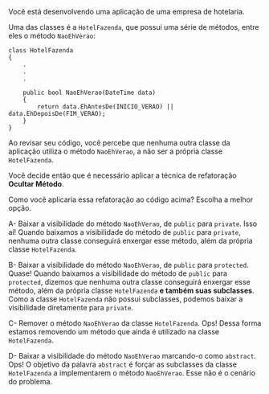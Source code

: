 ﻿Você está desenvolvendo uma aplicação de uma empresa de hotelaria.

Uma das classes é a `HotelFazenda`, que possui uma série de métodos,
entre eles o método `NaoEhVerao`:

```
class HotelFazenda
{
    .
    .
    .

    public bool NaoEhVerao(DateTime data)
    {
        return data.EhAntesDe(INICIO_VERAO) || data.EhDepoisDe(FIM_VERAO);
    }
}
```

Ao revisar seu código, você percebe que nenhuma outra classe da aplicação 
utiliza o método `NaoEhVerao`, a não ser a própria classe `HotelFazenda`. 

Você decide então que é necessário aplicar a técnica de refatoração **Ocultar Método**.

Como você aplicaria essa refatoração ao código acima? Escolha a melhor opção.

A- Baixar a visibilidade do método `NaoEhVerao`, de `public` para `private`.
Isso aí! Quando baixamos a visibilidade do método de `public` para `private`,
nenhuma outra classe conseguirá enxergar esse método, além da própria classe `HotelFazenda`.

B- Baixar a visibilidade do método `NaoEhVerao`, de `public` para `protected`.
Quase! Quando baixamos a visibilidade do método de `public` para `protected`, dizemos
que nenhuma outra classe conseguirá enxergar esse método, além da própria classe `HotelFazenda`
**e também suas subclasses**. Como a classe `HotelFazenda` não possui subclasses, podemos
baixar a visibilidade diretamente para `private`.

C- Remover o método `NaoEhVerao` da classe `HotelFazenda`.
Ops! Dessa forma estamos removendo um método que ainda é utilizado na classe `HotelFazenda`. 

D- Baixar a visibilidade do método `NaoEhVerao` marcando-o como `abstract`.
Ops! O objetivo da palavra `abstract` é forçar as subclasses da classe `HotelFazenda`
a implementarem o método `NaoEhVerao`. Esse não é o cenário do problema. 
